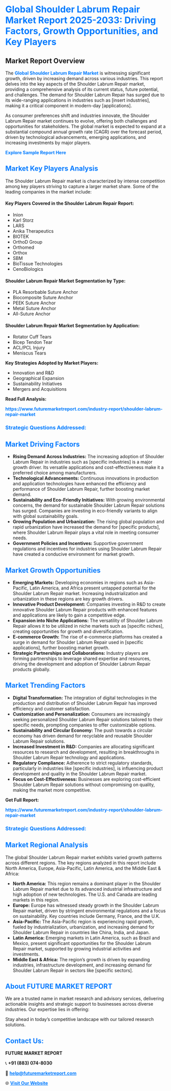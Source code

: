 <h1 style="color: #007BFF;">Global Shoulder Labrum Repair Market Report 2025-2033: Driving Factors, Growth Opportunities, and Key Players</h1>

<section id="overview">
<h2>Market Report Overview</h2>
<p>The <a href="https://www.futuremarketreport.com/industry-report/shoulder-labrum-repair-market" style="color: #007BFF; text-decoration: none;"><strong>Global Shoulder Labrum Repair Market</strong></a> is witnessing significant growth, driven by increasing demand across various industries. This report delves into the key aspects of the Shoulder Labrum Repair market, providing a comprehensive analysis of its current status, future potential, and challenges. The demand for Shoulder Labrum Repair has surged due to its wide-ranging applications in industries such as [insert industries], making it a critical component in modern-day [applications].</p>
<p>As consumer preferences shift and industries innovate, the Shoulder Labrum Repair market continues to evolve, offering both challenges and opportunities for stakeholders. The global market is expected to expand at a substantial compound annual growth rate (CAGR) over the forecast period, driven by technological advancements, emerging applications, and increasing investments by major players.</p>
</section>

<section id="overview">
<p><a href="https://www.futuremarketreport.com/request-sample/reportId=55585" style="color: #007BFF; text-decoration: none;"><strong>Explore Sample Report Here</strong></a></p>
</section>

<section id="key-players">
<h2 style="color: #007BFF;">Market Key Players Analysis</h2>
<p>The Shoulder Labrum Repair market is characterized by intense competition among key players striving to capture a larger market share. Some of the leading companies in the market include:</p>
<h4>Key Players Covered in the Shoulder Labrum Repair Report:</h4>
<ul><li>Inion</li><li>Karl Storz</li><li>LARS</li><li>Anika Therapeutics</li><li>BIOTEK</li><li>OrthoD Group</li><li>Orthomed</li><li>Orthox</li><li>SBM</li><li>BioTissue Technologies</li><li>CenoBiologics</li></ul>
<h4>Shoulder Labrum Repair Market Segmentation by Type:</h4>
<ul><li>PLA Resorbable Suture Anchor</li><li>Biocomposite Suture Anchor</li><li>PEEK Suture Anchor</li><li>Metal Suture Anchor</li><li>All-Suture Anchor</li></ul>

<h4>Shoulder Labrum Repair Market Segmentation by Application:</h4>
<ul><li>Rotator Cuff Tears</li><li>Bicep Tendon Tear</li><li>ACL/PCL Injury</li><li>Meniscus Tears</li></ul>
<p><strong>Key Strategies Adopted by Market Players:</strong></p>
<ul>
<li>Innovation and R&D</li>
<li>Geographical Expansion</li>
<li>Sustainability Initiatives</li>
<li>Mergers and Acquisitions</li>
</ul>
</section>

<section>
<p><strong>Read Full Analysis: </strong></p><a href="https://www.futuremarketreport.com/industry-report/shoulder-labrum-repair-market" style="color: #007BFF; text-decoration: none;"><strong>https://www.futuremarketreport.com/industry-report/shoulder-labrum-repair-market</strong></a>
<h3 style="color: #007BFF;">Strategic Questions Addressed:</h3>
</section>

<section id="driving-factors">
<h2 style="color: #007BFF;">Market Driving Factors</h2>
<ul>
<li><strong>Rising Demand Across Industries:</strong> The increasing adoption of Shoulder Labrum Repair in industries such as [specific industries] is a major growth driver. Its versatile applications and cost-effectiveness make it a preferred choice among manufacturers.</li>
<li><strong>Technological Advancements:</strong> Continuous innovations in production and application technologies have enhanced the efficiency and performance of Shoulder Labrum Repair, further boosting market demand.</li>
<li><strong>Sustainability and Eco-Friendly Initiatives:</strong> With growing environmental concerns, the demand for sustainable Shoulder Labrum Repair solutions has surged. Companies are investing in eco-friendly variants to align with global sustainability goals.</li>
<li><strong>Growing Population and Urbanization:</strong> The rising global population and rapid urbanization have increased the demand for [specific products], where Shoulder Labrum Repair plays a vital role in meeting consumer needs.</li>
<li><strong>Government Policies and Incentives:</strong> Supportive government regulations and incentives for industries using Shoulder Labrum Repair have created a conducive environment for market growth.</li>
</ul>
</section>

<section id="growth-opportunities">
<h2 style="color: #007BFF;">Market Growth Opportunities</h2>
<ul>
<li><strong>Emerging Markets:</strong> Developing economies in regions such as Asia-Pacific, Latin America, and Africa present untapped potential for the Shoulder Labrum Repair market. Increasing industrialization and urbanization in these regions are key growth drivers.</li>
<li><strong>Innovative Product Development:</strong> Companies investing in R&D to create innovative Shoulder Labrum Repair products with enhanced features and applications are likely to gain a competitive edge.</li>
<li><strong>Expansion into Niche Applications:</strong> The versatility of Shoulder Labrum Repair allows it to be utilized in niche markets such as [specific niches], creating opportunities for growth and diversification.</li>
<li><strong>E-commerce Growth:</strong> The rise of e-commerce platforms has created a surge in demand for Shoulder Labrum Repair used in [specific applications], further boosting market growth.</li>
<li><strong>Strategic Partnerships and Collaborations:</strong> Industry players are forming partnerships to leverage shared expertise and resources, driving the development and adoption of Shoulder Labrum Repair products globally.</li>
</ul>
</section>

<section id="trending-factors">
<h2 style="color: #007BFF;">Market Trending Factors</h2>
<ul>
<li><strong>Digital Transformation:</strong> The integration of digital technologies in the production and distribution of Shoulder Labrum Repair has improved efficiency and customer satisfaction.</li>
<li><strong>Customization and Personalization:</strong> Consumers are increasingly seeking personalized Shoulder Labrum Repair solutions tailored to their specific needs, prompting companies to offer customizable options.</li>
<li><strong>Sustainability and Circular Economy:</strong> The push towards a circular economy has driven demand for recyclable and reusable Shoulder Labrum Repair solutions.</li>
<li><strong>Increased Investment in R&D:</strong> Companies are allocating significant resources to research and development, resulting in breakthroughs in Shoulder Labrum Repair technology and applications.</li>
<li><strong>Regulatory Compliance:</strong> Adherence to strict regulatory standards, particularly in industries like [specific industries], is influencing product development and quality in the Shoulder Labrum Repair market.</li>
<li><strong>Focus on Cost-Effectiveness:</strong> Businesses are exploring cost-efficient Shoulder Labrum Repair solutions without compromising on quality, making the market more competitive.</li>
</ul>
</section>

<section>
<p><strong>Get Full Report: </strong></p><a href="https://www.futuremarketreport.com/industry-report/shoulder-labrum-repair-market" style="color: #007BFF; text-decoration: none;"><strong>https://www.futuremarketreport.com/industry-report/shoulder-labrum-repair-market</strong></a>
<h3 style="color: #007BFF;">Strategic Questions Addressed:</h3>
</section>


<section id="regional-analysis">
<h2 style="color: #007BFF;">Market Regional Analysis</h2>
<p>The global Shoulder Labrum Repair market exhibits varied growth patterns across different regions. The key regions analyzed in this report include North America, Europe, Asia-Pacific, Latin America, and the Middle East & Africa:</p>
<ul>
<li><strong>North America:</strong> This region remains a dominant player in the Shoulder Labrum Repair market due to its advanced industrial infrastructure and high adoption of new technologies. The U.S. and Canada are leading markets in this region.</li>
<li><strong>Europe:</strong> Europe has witnessed steady growth in the Shoulder Labrum Repair market, driven by stringent environmental regulations and a focus on sustainability. Key countries include Germany, France, and the U.K.</li>
<li><strong>Asia-Pacific:</strong> The Asia-Pacific region is experiencing rapid growth, fueled by industrialization, urbanization, and increasing demand for Shoulder Labrum Repair in countries like China, India, and Japan.</li>
<li><strong>Latin America:</strong> Emerging markets in Latin America, such as Brazil and Mexico, present significant opportunities for the Shoulder Labrum Repair market, supported by growing industrial activities and investments.</li>
<li><strong>Middle East & Africa:</strong> The region’s growth is driven by expanding industries, infrastructure development, and increasing demand for Shoulder Labrum Repair in sectors like [specific sectors].</li>
</ul>
</section>

<footer>
<h2 style="color: #007BFF;">About FUTURE MARKET REPORT</h2>
<p>We are a trusted name in market research and advisory services, delivering actionable insights and strategic support to businesses across diverse industries. Our expertise lies in offering:</p>

<p>Stay ahead in today’s competitive landscape with our tailored research solutions.</p>

<h2 style="color: #007BFF;">Contact Us:</h2>
<p><strong>FUTURE MARKET REPORT</strong></p>
<p>📞 <strong>+91 (883) 074-8030</strong></p>
<p>📧 <strong><a href="mailto:help@futuremarketreport.com" style="color: #007BFF;">help@futuremarketreport.com</a></strong></p>
<p>🌐 <strong><a href="https://www.futuremarketreport.com/" style="color: #007BFF;">Visit Our Website</a></strong></p>
</footer>